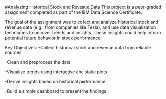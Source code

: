 #Analyzing Historical Stock and Revenue Data
This project is a peer-graded assignment completed as part of the IBM Data Science Certificate.

The goal of the assignment was to collect and analyze historical stock and revenue data (e.g., from companies like Tesla), and use data visualization techniques to uncover trends and insights. These insights could help inform potential future behavior in stock performance.

Key Objectives:
-Collect historical stock and revenue data from reliable sources

-Clean and preprocess the data

-Visualize trends using interactive and static plots

-Derive insights based on historical performance

-Build a simple dashboard to present the findings
